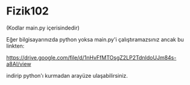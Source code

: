 # Fizik102
(Kodlar main.py içerisindedir)

Eğer bilgisayarınızda python yoksa main.py'i çalıştıramazsınız ancak bu linkten:

https://drive.google.com/file/d/1nHvFfMTOsgZ2LP2TdnIdoUJm84s-a8AI/view

indirip python'ı kurmadan arayüze ulaşabilirsiniz.

